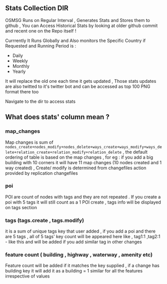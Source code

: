 ## Stats Collection DIR

OSMSG Runs on Regular Interval , Generates Stats and Stores them to github , You can Access Historical Stats by looking at older github commit and recent one on the Repo itself ! 

Currrently It Runs Globally and Also monitors the Specific Country if Requested and Running Period is : 
- Daily 
- Weekly 
- Monthly 
- Yearly

It will replace the old one each time it gets updated , Those stats updates are also twitted to it's twitter bot and can be accessed as top 100 PNG format there too

Navigate to the dir to access stats 

## What does stats' column mean ? 

### map_changes 
Map changes is sum of ```nodes_create+nodes_modify+nodes_delete+ways_create+ways_modify+ways_delete+relation_create+relation_modify+relation_delete```  , the default ordering of table is based on the map changes , for eg : if you add a big building with 10 corners it will have 11 map changes (10 nodes created and 1 way created) , Create/ modify is determined from changefiles action provided by replication changefiles 

### poi 
POI are count of nodes with tags and they are not repeated . If you create a poi with 5 tags it will still count as a 1 POI create , tags info will be displayed on tags section 

### tags (tags.create , tags.modify)
it is a sum of unique tags key that user added , if you add a poi and there are 5 tags , all of 5 tags' key count will be appeared here like , tag1:1 ,tag2:1 - like this and will be added if you add similar tag in other changes 

### feature count ( building , highway , waterway , amenity etc)
Feature count will be added if it matches the key supplied , if a change has building key it will add it as a  building = 1 similar for all the features irrespective of values 

